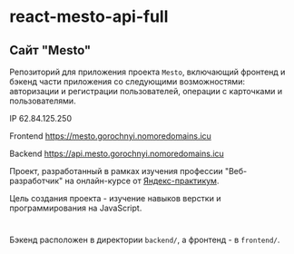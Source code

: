 # react-mesto-api-full
## Сайт "Mesto"

Репозиторий для приложения проекта `Mesto`, включающий фронтенд и бэкенд части приложения со следующими возможностями: авторизации и регистрации пользователей, операции с карточками и пользователями. 

IP 62.84.125.250

Frontend https://mesto.gorochnyi.nomoredomains.icu

Backend https://api.mesto.gorochnyi.nomoredomains.icu


Проект, разработанный в рамках изучения профессии "Веб-разработчик" на онлайн-курсе от [Яндекс-практикум](https://practicum.yandex.ru).

Цель создания проекта - изучение навыков верстки и программирования на JavaScript.
#

Бэкенд расположен в директории `backend/`, а фронтенд - в `frontend/`.
